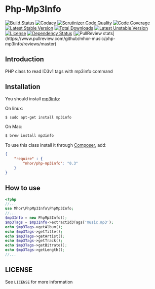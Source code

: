 # Php-Mp3Info

[![Build Status](https://travis-ci.org/mhor-music/php-mp3info.svg?branch=master)](https://travis-ci.org/mhor-music/php-mp3info) [![Codacy](https://www.codacy.com/project/badge/9783f65810cf4d71a659f441d7ea4123)](https://www.codacy.com/public/mhor-music/php-mp3info/master/dashboard) [![Scrutinizer Code Quality](https://scrutinizer-ci.com/g/mhor-music/php-mp3info/badges/quality-score.png?b=master)](https://scrutinizer-ci.com/g/mhor-music/php-mp3info/?branch=master) [![Code Coverage](https://scrutinizer-ci.com/g/mhor-music/php-mp3info/badges/coverage.png?b=master)](https://scrutinizer-ci.com/g/mhor-music/php-mp3info/?branch=master) [![Latest Stable Version](https://poser.pugx.org/mhor/php-mp3info/v/stable.png)](https://packagist.org/packages/mhor/php-mp3info) [![Total Downloads](https://poser.pugx.org/mhor/php-mp3info/downloads.png)](https://packagist.org/packages/mhor/php-mp3info) [![Latest Unstable Version](https://poser.pugx.org/mhor/php-mp3info/v/unstable.png)](https://packagist.org/packages/mhor/php-mp3info) [![License](https://poser.pugx.org/mhor/php-mp3info/license.png)](https://packagist.org/packages/mhor/php-mp3info) [![Dependency Status](https://www.versioneye.com/user/projects/53ac2c0ed043f95c24000021/badge.svg?style=flat)](https://www.versioneye.com/user/projects/53ac2c0ed043f95c24000021) [![PullReview stats](https://www.pullreview.com/github/mhor-music/php-mp3info/badges/master.svg?)](https://www.pullreview.com/github/mhor-music/php-mp3info/reviews/master)
## Introduction
PHP class to read ID3v1 tags with mp3info command

## Installation

You should install [mp3info](http://manpages.ubuntu.com/manpages/gutsy/man1/mp3info.1.html):

On linux:
```bash
$ sudo apt-get install mp3info
```

On Mac:
```bash
$ brew install mp3info
```

To use this class install it through [Composer](https://getcomposer.org/), add:
```json
{
    "require" : {
        "mhor/php-mp3info": "0.3"
    }
}
```

## How to use
```php
<?php
//...
use Mhor\PhpMp3Info\PhpMp3Info;
//...
$mp3Info = new PhpMp3Info();
$mp3Tags = $mp3Info->extractId3Tags('music.mp3');
echo $mp3Tags->getAlbum();
echo $mp3Tags->getTitle();
echo $mp3Tags->getArtist();
echo $mp3Tags->getTrack();
echo $mp3Tags->getBitrate();
echo $mp3Tags->getLength();
//...
```

## LICENSE
See `LICENSE` for more information
